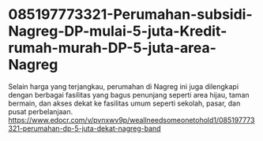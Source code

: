 # 085197773321-Perumahan-subsidi-Nagreg-DP-mulai-5-juta-Kredit-rumah-murah-DP-5-juta-area-Nagreg
Selain harga yang terjangkau, perumahan di Nagreg ini juga dilengkapi dengan berbagai fasilitas yang bagus penunjang seperti area hijau, taman bermain, dan akses dekat ke fasilitas umum seperti sekolah, pasar, dan pusat perbelanjaan.   https://www.edocr.com/v/pvnxwv9p/weallneedsomeonetohold1/085197773321-perumahan-dp-5-juta-dekat-nagreg-band

